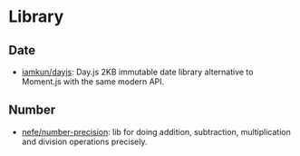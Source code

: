 # Library

## Date
* [iamkun/dayjs](https://github.com/iamkun/dayjs): Day.js 2KB immutable date library alternative to Moment.js with the same modern API.

## Number
* [nefe/number-precision](https://github.com/nefe/number-precision): lib for doing addition, subtraction, multiplication and division operations precisely.